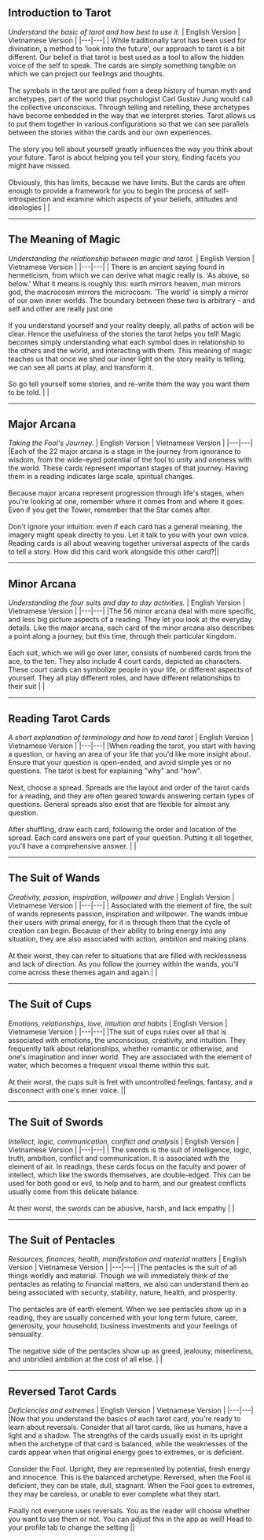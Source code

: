 ## Introduction to Tarot
*Understand the basic of tarot and how best to use it.*
| English Version | Vietnamese Version |
|---|---|
| While traditionally tarot has been used for divination, a method to 'look into the future', our approach to tarot is a bit different. Our belief is that tarot is best used as a tool to allow the hidden voice of the self to speak. The cards are simply something tangible on which we can project our feelings and thoughts. <br><br> The symbols in the tarot are pulled from a deep history of human myth and archetypes, part of the world that psychologist Carl Gustav Jung would call the collective unconscious. Through telling and retelling, these archetypes have become embedded in the way that we interpret stories. Tarot allows us to put them together in various configurations so that we can see parallels between the stories within the cards and our own experiences. <br><br> The story you tell about yourself greatly influences the way you think about your future. Tarot is about helping you tell your story, finding facets you might have missed. <br><br> Obviously, this has limits, because we have limits. But the cards are often enough to provide a framework for you to begin the process of self-introspection and examine which aspects of your beliefs, attitudes and ideologies |  |

---
## The Meaning of Magic
*Understanding the relationship between magic and tarot.*
| English Version | Vietnamese Version |
|---|---|
| There is an ancient saying found in hermeticism, from which we can derive what magic really is. 'As above, so below.' What it means is roughly this: earth mirrors heaven, man mirrors god, the macrocosm mirrors the microcosm. 'The world' is simply a mirror of our own inner worlds. The boundary between these two is arbitrary - and self and other are really just one <br><br> If you understand yourself and your reality deeply, all paths of action will be clear. Hence the usefulness of the stories the tarot helps you tell! Magic becomes simply understanding what each symbol does in relationship to the others and the world, and interacting with them. This meaning of magic teaches us that once we shed our inner light on the story reality is telling, we can see all parts at play, and transform it. <br><br> So go tell yourself some stories, and re-write them the way you want them to be told. | |

---
## Major Arcana
*Taking the Fool's Journey.*
| English Version | Vietnamese Version |
|---|---|
|Each of the 22 major arcana is a stage in the journey from ignorance to wisdom, from the wide-eyed potential of the fool to unity and oneness with the world. These cards represent important stages of that journey. Having them in a reading indicates large scale, spiritual changes. <br><br> Because major arcana represent progression through life's stages, when you're looking at one, remember where it comes from and where it goes. Even if you get the Tower, remember that the Star comes after. <br><br> Don't ignore your intuition: even if each card has a general meaning, the imagery might speak directly to you. Let it talk to you with your own voice. Reading cards is all about weaving together universal aspects of the cards to tell a story. How did this card work alongside this other card?||


---
## Minor Arcana
*Understanding the four suits and day to day activities.*
| English Version | Vietnamese Version |
|---|---|
|The 56 minor arcana deal with more specific, and less big picture aspects of a reading. They let you look at the everyday details. Like the major arcana, each card of the minor arcana also describes a point along a journey, but this time, through their particular kingdom. <br><br> Each suit, which we will go over later, consists of numbered cards from the ace, to the ten. They also include 4 court cards, depicted as characters. These court cards can symbolize people in your life, or different aspects of yourself. They all play different roles, and have different relationships to their suit | |

---
## Reading Tarot Cards
*A short explanation of terminology and how to read tarot*
| English Version | Vietnamese Version |
|---|---|
|When reading the tarot, you start with having a question, or having an area of your life that you'd like more insight about. Ensure that your question is open-ended, and avoid simple yes or no questions. The tarot is best for explaining "why" and "how". <br><br> Next, choose a spread. Spreads are the layout and order of the tarot cards for a reading, and they are often geared towards answering certain types of questions. General spreads also exist that are flexible for almost any question. <br><br> After shuffling, draw each card, following the order and location of the spread. Each card answers one part of your question. Putting it all together, you'll have a comprehensive answer. | |


---
## The Suit of Wands
*Creativity, passion, inspiration, willpower and drive*
| English Version | Vietnamese Version |
|---|---|
| Associated with the element of fire, the suit of wands represents passion, inspiration and willpower. The wands imbue their users with primal energy, for it is through them that the cycle of creation can begin. Because of their ability to bring energy into any situation, they are also associated with action, ambition and making plans. <br><br> At their worst, they can refer to situations that are filled with recklessness and lack of direction. As you follow the journey within the wands, you'll come across these themes again and again.| |

---
## The Suit of Cups
*Emotions, relationships, love, intuition and habits*
| English Version | Vietnamese Version |
|---|---|
|The suit of cups rules over all that is associated with emotions, the unconscious, creativity, and intuition. They frequently talk about relationships, whether romantic or otherwise, and one's imagination and inner world. They are associated with the element of water, which becomes a frequent visual theme within this suit. <br><br> At their worst, the cups suit is fret with uncontrolled feelings, fantasy, and a disconnect with one's inner voice. ||

---
## The Suit of Swords
*Intellect, logic, communication, conflict and analysis* 
| English Version | Vietnamese Version |
|---|---|
| The swords is the suit of intelligence, logic, truth, ambition, conflict and communication. It is associated with the element of air. In readings, these cards focus on the faculty and power of intellect, which like the swords themselves, are double-edged. This can be used for both good or evil, to help and to harm, and our greatest conflicts usually come from this delicate balance. <br><br> At their worst, the swords can be abusive, harsh, and lack empathy | |

---
## The Suit of Pentacles
*Resources, finances, health, manifestation and material matters*
| English Version | Vietnamese Version |
|---|---|
|The pentacles is the suit of all things worldly and material. Though we will immediately think of the pentacles as relating to financial matters, we also can understand them as being associated with security, stability, nature, health, and prosperity. <br><br> The pentacles are of earth element. When we see pentacles show up in a reading, they are usually concerned with your long term future, career, generosity, your household, business investments and your feelings of sensuality. <br><br> The negative side of the pentacles show up as greed, jealousy, miserliness, and unbridled ambition at the cost of all else. | |

---
## Reversed Tarot Cards
*Deficiencies and extremes*
| English Version | Vietnamese Version |
|---|---|
|Now that you understand the basics of each tarot card, you're ready to learn about reversals. Consider that all tarot cards, like us humans, have a light and a shadow. The strengths of the cards usually exist in its upright when the archetype of that card is balanced, while the weaknesses of the cards appear when that original energy goes to extremes, or is deficient. <br><br> Consider the Fool. Upright, they are represented by potential, fresh energy and innocence. This is the balanced archetype. Reversed, when the Fool is deficient, they can be stale, dull, stagnant. When the Fool goes to extremes, they may be careless, or unable to ever complete what they start. <br><br> Finally not everyone uses reversals. You as the reader will choose whether you want to use them or not. You can adjust this in the app as well! Head to your profile tab to change the setting ||


